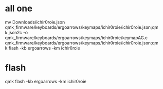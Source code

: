 # all one

mv Downloads/ichir0roie.json qmk_firmware/keyboards/ergoarrows/keymaps/ichir0roie/ichir0roie.json;qmk json2c -o qmk_firmware/keyboards/ergoarrows/keymaps/ichir0roie/keymapAG.c qmk_firmware/keyboards/ergoarrows/keymaps/ichir0roie/ichir0roie.json;qmk flash -kb ergoarrows -km ichir0roie

# flash

qmk flash -kb ergoarrows -km ichir0roie
